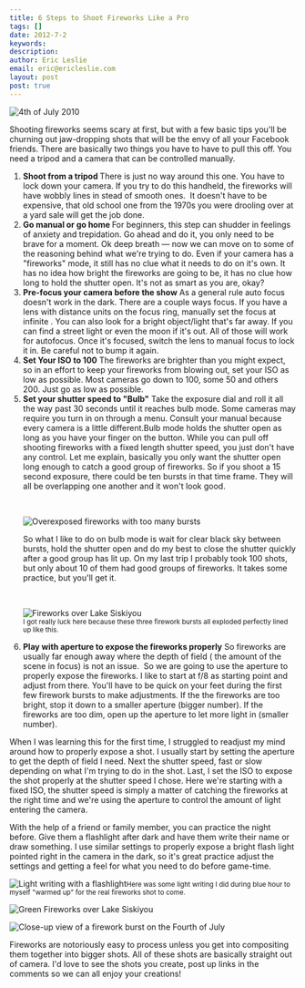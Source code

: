 ```yaml
---
title: 6 Steps to Shoot Fireworks Like a Pro
tags: []
date: 2012-7-2
keywords: 
description: 
author: Eric Leslie
email: eric@ericleslie.com
layout: post
post: true
---
```


<p class="text-center"><img src="http://www.lesliephotos.com/Fine-Art-1/erics-work/i-zfB6BX6/0/XL/DSC_5536-XL.jpg" alt="4th of July 2010"></p>

Shooting fireworks seems scary at first, but with a few basic tips you'll be churning out jaw-dropping shots that will be the envy of all your Facebook friends. There are basically two things you have to have to pull this off. You need a tripod and a camera that can be controlled manually.
<ol>
	<li><strong>Shoot from a tripod
</strong>There is just no way around this one. You have to lock down your camera. If you try to do this handheld, the fireworks will have wobbly lines in stead of smooth ones.  It doesn't have to be expensive, that old school one from the 1970s you were drooling over at a yard sale will get the job done.</li>
	<li><strong>Go manual or go home
</strong>For beginners, this step can shudder in feelings of anxiety and trepidation. Go ahead and do it, you only need to be brave for a moment. Ok deep breath — now we can move on to some of the reasoning behind what we're trying to do. Even if your camera has a "fireworks" mode, it still has no clue what it needs to do on it's own. It has no idea how bright the fireworks are going to be, it has no clue how long to hold the shutter open. It's not as smart as you are, okay?</li>
	<li><strong>Pre-focus your camera before the show</strong>
As a general rule auto focus doesn't work in the dark. There are a couple ways focus. If you have a lens with distance units on the focus ring, manually set the focus at infinite . You can also look for a bright object/light that's far away. If you can find a street light or even the moon if it's out. All of those will work for autofocus. Once it's focused, switch the lens to manual focus to lock it in. Be careful not to bump it again.</li>
	<li><strong>Set Your ISO to 100</strong>
The fireworks are brighter than you might expect, so in an effort to keep your fireworks from blowing out, set your ISO as low as possible. Most cameras go down to 100, some 50 and others 200. Just go as low as possible.</li>
	<li><strong>Set your shutter speed to "Bulb"</strong>
Take the exposure dial and roll it all the way past 30 seconds until it reaches bulb mode. Some cameras may require you turn in on through a menu. Consult your manual because every camera is a little different.Bulb mode holds the shutter open as long as you have your finger on the button. While you can pull off shooting fireworks with a fixed length shutter speed, you just don't have any control. Let me explain, basically you only want the shutter open long enough to catch a good group of fireworks. So if you shoot a 15 second exposure, there could be ten bursts in that time frame. They will all be overlapping one another and it won't look good.

<br><p class="text-center"><img src="http://www.lesliephotos.com/photos/i-tNdfVRj/0/XL/i-tNdfVRj-XL.jpg" alt="Overexposed fireworks with too many bursts"></p>

So what I like to do on bulb mode is wait for clear black sky between bursts, hold the shutter open and do my best to close the shutter quickly after a good group has lit up. On my last trip I probably took 100 shots, but only about 10 of them had good groups of fireworks. It takes some practice, but you'll get it.

<br><p class="text-center"><img src="http://www.lesliephotos.com/Fine-Art-1/erics-work/i-t6fM2nZ/0/L/DSC_5494-L.jpg" alt="Fireworks over Lake Siskiyou"><br><small>I got really luck here because these three firework bursts all exploded perfectly lined up like this.</small></p>
</li>
	
<li><strong>Play with aperture to expose the fireworks properly</strong>
So fireworks are usually far enough away where the depth of field ( the amount of the scene in focus) is not an issue.  So we are going to use the aperture to properly expose the fireworks. I like to start at f/8 as starting point and adjust from there. You'll have to be quick on your feet during the first few firework bursts to make adjustments. If the the fireworks are too bright, stop it down to a smaller aperture (bigger number). If the fireworks are too dim, open up the aperture to let more light in (smaller number).</li>
</ol>

When I was learning this for the first time, I struggled to readjust my mind around how to properly expose a shot. I usually start by setting the aperture to get the depth of field I need. Next the shutter speed, fast or slow depending on what I'm trying to do in the shot. Last, I set the ISO to expose the shot properly at the shutter speed I chose. Here we're starting with a fixed ISO, the shutter speed is simply a matter of catching the fireworks at the right time and we're using the aperture to control the amount of light entering the camera.

With the help of a friend or family member, you can practice the night before. Give them a flashlight after dark and have them write their name or draw something. I use similar settings to properly expose a bright flash light pointed right in the camera in the dark, so it's great practice adjust the settings and getting a feel for what you need to do before game-time.

<p class="text-center"><img src="http://www.lesliephotos.com/photos/i-Tt45BTC/0/X2/i-Tt45BTC-X2.jpg" alt="Light writing with a flashlight"><small>Here was some light writing I did during blue hour to myself "warmed up" for the real fireworks shot to come.</small></p>

<p class="text-center"><img src="http://www.lesliephotos.com/photos/i-BQW6rxc/0/X2/i-BQW6rxc-X2.jpg" alt="Green Fireworks over Lake Siskiyou"></p>

![Close-up view of a firework burst on the Fourth of July](http://www.lesliephotos.com/Fine-Art-1/erics-work/i-fKHnwgQ/0/XL/DSC_1193-XL.jpg)

Fireworks are notoriously easy to process unless you get into compositing them together into bigger shots. All of these shots are basically straight out of camera. I'd love to see the shots you create, post up links in the comments so we can all enjoy your creations!